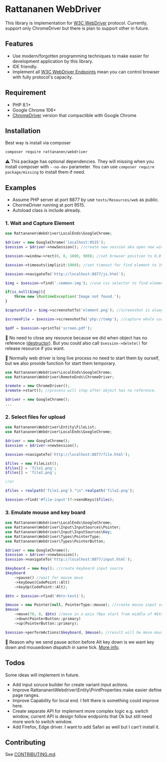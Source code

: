 # Rattananen WebDriver

This library is implementation for  [W3C WebDriver](https://www.w3.org/TR/webdriver/) protocol. Currently, support only ChromeDriver but there is plan to support other in future.

## Features

- Use modern/forgotten programming techniques to make easier for development application by this library.
- IDE friendly.
- Implement all [W3C WebDriver Endpoints](https://www.w3.org/TR/webdriver/#endpoints) mean you can control browser with fully protocol's capacity.

## Requirement

- PHP 8.1+
- Google Chrome 106+
- [ChromeDriver](https://chromedriver.chromium.org/downloads) version that compactible with Google Chrome

## Installation

Best way is install via composer

```bash
composer require rattananen/webdriver
```
⚠️ This package has optional dependencies. They will missing when you  install composer with `--no-dev` parameter. You can use `composer require package/missing` to install them if need.

## Examples

- Assume PHP server at port 8877 by use `tests/Resources/web` as public.
- ChormeDriver running at port 9515.
- Autoload class is include already.

### 1. Wait and Capture Element

```php
use Rattananen\Webdriver\LocalEnds\GoogleChrome;

$driver = new GoogleChrome('localhost:9515');
$session = $driver->newSession(); //create new session aka open new window.

$session->window->rect(0, 0, 1600, 900); //set browser position to 0,0 (top-left of monitor) and window width, height to 1600x900px.

$session->timeouts(implicit:1000); //set timeout for find element to 1000ms. We could also set by capability at new session.

$session->navigateTo('http://localhost:8877/js.html');

$img = $session->find('.common-img'); //use css selector to find element this function will wait element appear in DOM until timeout that we set.

if(is_null($img)){
    throw new \RuntimeException('Image not found.');
}

$captureFile = $img->screenshotTo('element.png'); //screenshot is always PNG.

$screenFile = $session->screenshotTo('php://temp'); //capture whole current screen to temp file.

$pdf = $session->printTo('screen.pdf');
```
📙 No need to close any resource because we did when object has no reference ([destructor](https://www.php.net/manual/en/language.oop5.decon.php#language.oop5.decon.destructor)). But you could also call `$session->delete()` for release resource if you want.

📙 Normally web driver is long live process no need to start them by ourself, but we also provide function for start them temporary.

```php
use Rattananen\Webdriver\LocalEnds\GoogleChrome;
use Rattananen\Webdriver\RemoteEnds\ChromeDriver;

$remote = new ChromeDriver();
$remote->start(); //process will stop after object has no reference.

$driver = new GoogleChrome();
...
```

### 2. Select files for upload

```php
use Rattananen\Webdriver\Entity\FileList;
use Rattananen\Webdriver\LocalEnds\GoogleChrome;

$driver = new GoogleChrome();
$session = $driver->newSession();

$session->navigateTo('http://localhost:8877/file.html');

$files = new FileList();
$files[] = 'file1.png';
$files[] = 'file2.png';

//or

$files = realpath('file1.png')."\n".realpath('file2.png');

$session->find('#file-input')?->sendKeys($files);
```

### 3. Emulate mouse and key board

```php
use Rattananen\Webdriver\LocalEnds\GoogleChrome;
use Rattananen\Webdriver\Input\InputSources\Pointer;
use Rattananen\Webdriver\Input\InputSources\Key;
use Rattananen\Webdriver\Types\PointerType;
use Rattananen\Webdriver\Types\PointerButton;

$driver = new GoogleChrome();
$session = $driver->newSession();
$session->navigateTo('http://localhost:8877/input.html');

$keyboard = new Key(); //create keyboard input source
$keyboard
    ->pause() //wait for mouse move
    ->keyDown(CodePoint::Alt)
    ->keyUp(CodePoint::Alt);

$btn = $session->find('#btn-test1');

$mouse = new Pointer(null, PointerType::mouse); //create mouse input source
$mouse
    ->move(70, 0, $btn) //move in x‐axis 70px start from middle of #btn-test1 button.
    ->down(PointerButton::primary)
    ->up(PointerButton::primary);

$session->performActions($keyboard, $mouse); //result will be move mouse in x‐axis 70px start from middle of #btn-test1 button then hold Alt+left click then release both mouse and key.
```
📙 Reason why we send pause action before Alt key down is we want key down and mousedown dispatch in same tick. [More info](https://www.w3.org/TR/webdriver/#example-11).

## Todos

Some ideas will implement in future.

- Add input soruce builder for create variant input actions.
- Improve Rattananen\Webdriver\Entity\PrintProperties make easier define page ranges.
- Improve Capability for local end. I felt there is something could improve here.
- Create separate API for implement more complex logic e.g. switch window, current API is design follow endpoints that Ok but still need more work to switch window.
- Add Firefox, Edge driver. I want to add Safari as well but I can't install it.

## Contributing

See [CONTRIBUTING.md](.github/CONTRIBUTING.md).